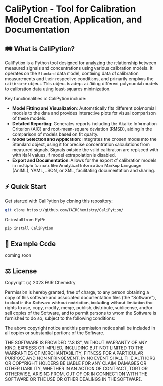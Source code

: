 # CaliPytion - Tool for Calibration Model Creation, Application, and Documentation

## 🛤 What is CaliPytion?
CaliPytion is a Python tool designed for analyzing the relationship between measured signals and concentrations using various calibration models. It operates on the `Standard` data model, contining data of calibration measurements and their respective conditions, and primarily employs the `Calibrator` object. This object is adept at fitting different polynomial models to calibration data using least-squares minimization.

Key functionalities of CaliPytion include:

- __Model Fitting and Visualization__: Automatically fits different polynomial models to the data and provides interactive plots for visual comparison of these models.
- __Detailed Reporting__: Generates reports including the Akaike Information Criterion (AIC) and root-mean-square deviation (RMSD), aiding in the comparison of models based on fit quality.
- __Model Selection and Application__: Integrates the chosen model into the Standard object, using it for precise concentration calculations from measured signals. Signals outside the valid calibration are replaced with with NaN values, if model extrapolation is disabled.
- __Export and Documentation__: Allows for the export of calibration models in multiple formats like Analytical Information Markup Language (AnIML), YAML, JSON, or XML, facilitating documentation and sharing.

## ⚡️ Quick Start

Get started with CaliPytion by cloning this repository:

```Bash
git clone https://github.com/FAIRChemistry/CaliPytion/

```

Or install from PyPi:

```Bash
pip install CaliPytion
```

## 🔖 Example Code

coming soon

## ⚖️ License

Copyright (c) 2023 FAIR Chemistry

Permission is hereby granted, free of charge, to any person obtaining a copy of this software and associated documentation files (the "Software"), to deal in the Software without restriction, including without limitation the rights to use, copy, modify, merge, publish, distribute, sublicense, and/or sell copies of the Software, and to permit persons to whom the Software is furnished to do so, subject to the following conditions:

The above copyright notice and this permission notice shall be included in all copies or substantial portions of the Software.

THE SOFTWARE IS PROVIDED "AS IS", WITHOUT WARRANTY OF ANY KIND, EXPRESS OR IMPLIED, INCLUDING BUT NOT LIMITED TO THE WARRANTIES OF MERCHANTABILITY, FITNESS FOR A PARTICULAR PURPOSE AND NONINFRINGEMENT. IN NO EVENT SHALL THE AUTHORS OR COPYRIGHT HOLDERS BE LIABLE FOR ANY CLAIM, DAMAGES OR OTHER LIABILITY, WHETHER IN AN ACTION OF CONTRACT, TORT OR OTHERWISE, ARISING FROM, OUT OF OR IN CONNECTION WITH THE SOFTWARE OR THE USE OR OTHER DEALINGS IN THE SOFTWARE.
